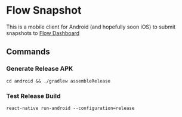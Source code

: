 # Flow Snapshot

This is a mobile client for Android (and hopefully soon iOS) to submit snapshots to [Flow Dashboard](https://github.com/onejgordon/flow-dashboard/)

## Commands

### Generate Release APK

`cd android && ./gradlew assembleRelease`

### Test Release Build

`react-native run-android --configuration=release`